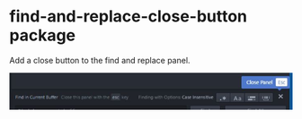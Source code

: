 # find-and-replace-close-button package

Add a close button to the find and replace panel.

![screenshot](./screenshot.jpg)
